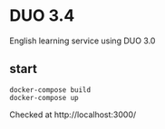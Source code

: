 # DUO 3.4
English learning service using DUO 3.0

## start 
```
docker-compose build
docker-compose up 
```
Checked at http://localhost:3000/
